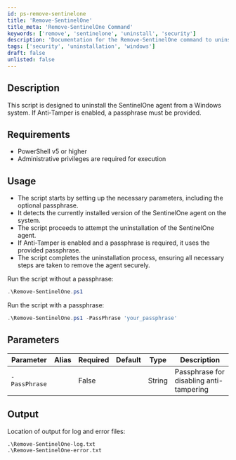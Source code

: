 ```yaml
---
id: ps-remove-sentinelone
title: 'Remove-SentinelOne'
title_meta: 'Remove-SentinelOne Command'
keywords: ['remove', 'sentinelone', 'uninstall', 'security']
description: 'Documentation for the Remove-SentinelOne command to uninstall the SentinelOne agent from a Windows system.'
tags: ['security', 'uninstallation', 'windows']
draft: false
unlisted: false
---
```


## Description
This script is designed to uninstall the SentinelOne agent from a Windows system. If Anti-Tamper is enabled, a passphrase must be provided.

## Requirements
- PowerShell v5 or higher
- Administrative privileges are required for execution

## Usage
- The script starts by setting up the necessary parameters, including the optional passphrase.
- It detects the currently installed version of the SentinelOne agent on the system.
- The script proceeds to attempt the uninstallation of the SentinelOne agent.
- If Anti-Tamper is enabled and a passphrase is required, it uses the provided passphrase.
- The script completes the uninstallation process, ensuring all necessary steps are taken to remove the agent securely.

Run the script without a passphrase:

```powershell
.\Remove-SentinelOne.ps1
```

Run the script with a passphrase:

```powershell
.\Remove-SentinelOne.ps1 -PassPhrase 'your_passphrase'
```

## Parameters
| Parameter         | Alias | Required  | Default   | Type   | Description                                   |
| ----------------- | ----- | --------- | --------- | ------ | --------------------------------------------- |
| `-PassPhrase`     |       | False     |           | String | Passphrase for disabling anti-tampering       |

## Output
Location of output for log and error files:

```
.\Remove-SentinelOne-log.txt
.\Remove-SentinelOne-error.txt
```
